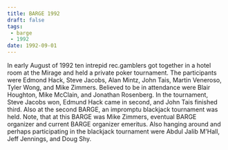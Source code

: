 ```yaml
---
title: BARGE 1992
draft: false
tags:
 - barge
 - 1992
date: 1992-09-01
---
```


In early August of 1992 ten intrepid rec.gamblers got together in a hotel room at the Mirage and held a private poker tournament. The participants were Edmond Hack, Steve Jacobs, Alan Mintz, John Tais, Martin Veneroso, Tyler Wong, and Mike Zimmers. Believed to be in attendance were Blair Houghton, Mike McClain, and Jonathan Rosenberg. In the tournament, Steve Jacobs won, Edmund Hack came in second, and John Tais finished third. Also at the second BARGE, an impromptu blackjack tournament was held. Note, that at this BARGE was Mike Zimmers, eventual BARGE organizer and current BARGE organizer emeritus. Also hanging around and perhaps participating in the blackjack tournament were Abdul Jalib M'Hall, Jeff Jennings, and Doug Shy.
